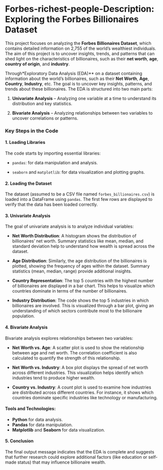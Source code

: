 # Forbes-richest-people-Description: **Exploring the Forbes Billionaires Dataset**

This project focuses on analyzing the **Forbes Billionaires Dataset**, which contains detailed information on 2,755 of the world’s wealthiest individuals. The aim of this project is to uncover insights, trends, and patterns that can shed light on the characteristics of billionaires, such as their **net worth**, **age**, **country of origin**, and **industry**.

Through*Exploratory Data Analysis (EDA)** on a dataset containing information about the world’s billionaires, such as their **Net Worth**, **Age**, **Country**, **Industry**, etc. The goal is to uncover key insights, patterns, and trends about these billionaires. The EDA is structured into two main parts:

1. **Univariate Analysis** – Analyzing one variable at a time to understand its distribution and key statistics.

2. **Bivariate Analysis** – Analyzing relationships between two variables to uncover correlations or patterns.

### Key Steps in the Code

#### 1. **Loading Libraries**

The code starts by importing essential libraries:

- `pandas`: for data manipulation and analysis.

- `seaborn` and `matplotlib`: for data visualization and plotting graphs.

#### 2. **Loading the Dataset**

The dataset (assumed to be a CSV file named `forbes_billionaires.csv`) is loaded into a DataFrame using `pandas`. The first few rows are displayed to verify that the data has been loaded correctly.

#### 3. **Univariate Analysis**

The goal of univariate analysis is to analyze individual variables:

- **Net Worth Distribution**: A histogram shows the distribution of billionaires’ net worth. Summary statistics like mean, median, and standard deviation help to understand how wealth is spread across the dataset.

- **Age Distribution**: Similarly, the age distribution of the billionaires is plotted, showing the frequency of ages within the dataset. Summary statistics (mean, median, range) provide additional insights.

- **Country Representation**: The top 5 countries with the highest number of billionaires are displayed in a bar chart. This helps to visualize which countries dominate in terms of the number of billionaires.

- **Industry Distribution**: The code shows the top 5 industries in which billionaires are involved. This is visualized through a bar plot, giving an understanding of which sectors contribute most to the billionaire population.

#### 4. **Bivariate Analysis**

Bivariate analysis explores relationships between two variables:

- **Net Worth vs. Age**: A scatter plot is used to show the relationship between age and net worth. The correlation coefficient is also calculated to quantify the strength of this relationship.

- **Net Worth vs. Industry**: A box plot displays the spread of net worth across different industries. This visualization helps identify which industries tend to produce higher wealth.

- **Country vs. Industry**: A count plot is used to examine how industries are distributed across different countries. For instance, it shows which countries dominate specific industries like technology or manufacturing.



#### Tools and Technologies:
- **Python** for data analysis.
- **Pandas** for data manipulation.
- **Matplotlib** and **Seaborn** for data visualization.

#### 5. **Conclusion**

The final output message indicates that the EDA is complete and suggests that further research could explore additional factors (like education or self-made status) that may influence billionaire wealth.
